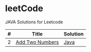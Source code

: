 # leetCode
JAVA Solutions for Leetcode

| # | Title | Solution |
|---| ----- | -------- |
| 2 | [Add Two Numbers](https://leetcode.com/problems/add-two-numbers/) |  [Java](https://github.com/codeGal07/leetCode/blob/main/src/java/AddTwoNumbers_2.java)

